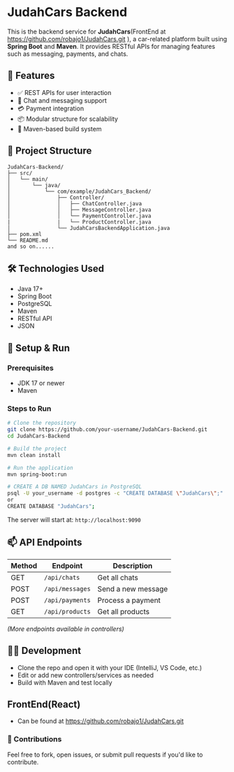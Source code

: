 # JudahCars Backend

This is the backend service for **JudahCars**(FrontEnd at https://github.com/robajo1/JudahCars.git ), a car-related platform built using **Spring Boot** and **Maven**. It provides RESTful APIs for managing features such as messaging, payments, and chats.

## 🚀 Features

- ✅ REST APIs for user interaction  
- 💬 Chat and messaging support  
- 💳 Payment integration  
- 📦 Modular structure for scalability  
- 📁 Maven-based build system  

## 📂 Project Structure

```
JudahCars-Backend/
├── src/
│   └── main/
│       └── java/
│           └── com/example/JudahCars_Backend/
│               ├── Controller/
│               │   ├── ChatController.java
│               │   ├── MessageController.java
│               │   └── PaymentController.java
|               |   └── ProductController.java
│               └── JudahCarsBackendApplication.java
├── pom.xml
└── README.md
and so on......
```

## 🛠️ Technologies Used

- Java 17+
- Spring Boot
- PostgreSQL
- Maven
- RESTful API
- JSON

## 🔧 Setup & Run

### Prerequisites

- JDK 17 or newer
- Maven

### Steps to Run

```bash
# Clone the repository
git clone https://github.com/your-username/JudahCars-Backend.git
cd JudahCars-Backend

# Build the project
mvn clean install

# Run the application
mvn spring-boot:run

# CREATE A DB NAMED JudahCars in PostgreSQL
psql -U your_username -d postgres -c "CREATE DATABASE \"JudahCars\";"
or
CREATE DATABASE "JudahCars";

```

The server will start at: `http://localhost:9090`

## 📫 API Endpoints

| Method | Endpoint         | Description         |
|--------|------------------|---------------------|
| GET    | `/api/chats`     | Get all chats       |
| POST   | `/api/messages`  | Send a new message  |
| POST   | `/api/payments`  | Process a payment   |
| GET    | `/api/products`  | Get all products    |

_(More endpoints available in controllers)_

## 🧑‍💻 Development

- Clone the repo and open it with your IDE (IntelliJ, VS Code, etc.)
- Edit or add new controllers/services as needed
- Build with Maven and test locally

## FrontEnd(React)
- Can be found at https://github.com/robajo1/JudahCars.git

### 🙌 Contributions

Feel free to fork, open issues, or submit pull requests if you'd like to contribute.
